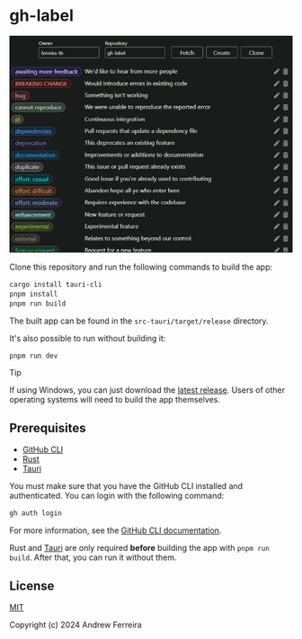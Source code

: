 # gh-label

<p align="center">
  <img src="./docs/screenshot.png" alt="gh-label screenshot" />
</p>

Clone this repository and run the following commands to build the app:

```bash
cargo install tauri-cli
pnpm install
pnpm run build
```

The built app can be found in the `src-tauri/target/release` directory.

It's also possible to run without building it:

```bash
pnpm run dev
```

> [!TIP]
> If using Windows, you can just download the [latest release](https://github.com/ferreira-tb/gh-label/releases/download/v0.4.1/gh-label_0.4.1_x64_en-US.msi). Users of other operating systems will need to build the app themselves.

## Prerequisites

- [GitHub CLI](https://cli.github.com/)
- [Rust](https://www.rust-lang.org/tools/install)
- [Tauri](https://tauri.app/v1/guides/getting-started/prerequisites)

You must make sure that you have the GitHub CLI installed and authenticated. You can login with the following command:

```bash
gh auth login
```

For more information, see the [GitHub CLI documentation](https://cli.github.com/manual/gh_auth_login).

Rust and [Tauri](https://tauri.app/v1/guides/) are only required **before** building the app with `pnpm run build`. After that, you can run it without them.

## License

[MIT](https://raw.githubusercontent.com/ferreira-tb/gh-label/main/LICENSE)

Copyright (c) 2024 Andrew Ferreira
